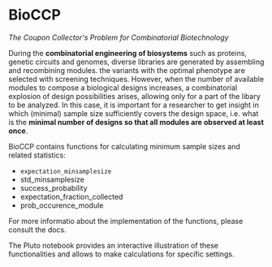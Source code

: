 # BioCCP
*The Coupon Collector's Problem for Combinatorial Biotechnology*

During the **combinatorial engineering of biosystems** such as proteins, genetic circuits and genomes, diverse libraries are generated by assembling and recombining modules. the variants with the optimal phenotype are selected with screening techniques. However, when the number of available modules to compose a biological designs increases, a combinatorial explosion of design possibilities arises, allowing only for a part of the libary to be analyzed. In this case, it is important for a researcher to get insight in which (minimal) sample size sufficiently covers the design space, i.e. what is the **minimal number of designs so that all modules are observed at least once**.

BioCCP contains functions for calculating minimum sample sizes and related statistics:
- `expectation_minsamplesize`
- std_minsamplesize
- success_probability
- expectation_fraction_collected
- prob_occurence_module

For more informatio about the implementation of the functions, please consult the docs.

The Pluto notebook provides an interactive illustration of these functionalities and allows to make calculations for specific settings. 
  

